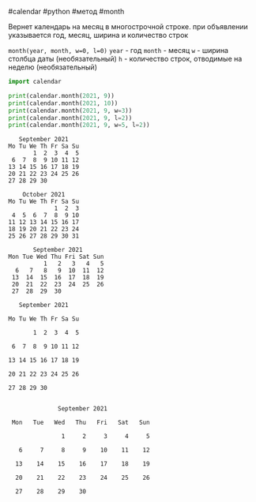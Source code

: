 #calendar #python #метод #month


Вернет календарь на месяц в многострочной строке. при объявлении указывается год, месяц, ширина и количество строк

`month(year, month, w=0, l=0)` 
`year` - год
`month` - месяц
`w` - ширина столбца даты (необязательный)
`h` - количество строк, отводимые на неделю (необязательный)
```python
import calendar

print(calendar.month(2021, 9))
print(calendar.month(2021, 10))
print(calendar.month(2021, 9, w=3))
print(calendar.month(2021, 9, l=2))
print(calendar.month(2021, 9, w=5, l=2))
```
```
   September 2021
Mo Tu We Th Fr Sa Su
       1  2  3  4  5
 6  7  8  9 10 11 12
13 14 15 16 17 18 19
20 21 22 23 24 25 26
27 28 29 30

    October 2021
Mo Tu We Th Fr Sa Su
             1  2  3
 4  5  6  7  8  9 10
11 12 13 14 15 16 17
18 19 20 21 22 23 24
25 26 27 28 29 30 31

       September 2021
Mon Tue Wed Thu Fri Sat Sun
          1   2   3   4   5
  6   7   8   9  10  11  12
 13  14  15  16  17  18  19
 20  21  22  23  24  25  26
 27  28  29  30

   September 2021

Mo Tu We Th Fr Sa Su

       1  2  3  4  5

 6  7  8  9 10 11 12

13 14 15 16 17 18 19

20 21 22 23 24 25 26

27 28 29 30


              September 2021

 Mon   Tue   Wed   Thu   Fri   Sat   Sun

               1     2     3     4     5

   6     7     8     9    10    11    12

  13    14    15    16    17    18    19

  20    21    22    23    24    25    26

  27    28    29    30
```